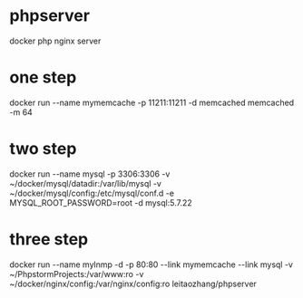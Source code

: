 # phpserver
docker php nginx server
# one step
docker run --name mymemcache -p 11211:11211 -d memcached memcached -m 64
# two step
docker run --name mysql -p 3306:3306 -v ~/docker/mysql/datadir:/var/lib/mysql -v ~/docker/mysql/config:/etc/mysql/conf.d -e MYSQL_ROOT_PASSWORD=root -d mysql:5.7.22
# three step
docker run --name mylnmp -d -p 80:80 --link mymemcache --link mysql -v ~/PhpstormProjects:/var/www:ro  -v ~/docker/nginx/config:/var/nginx/config:ro  leitaozhang/phpserver
